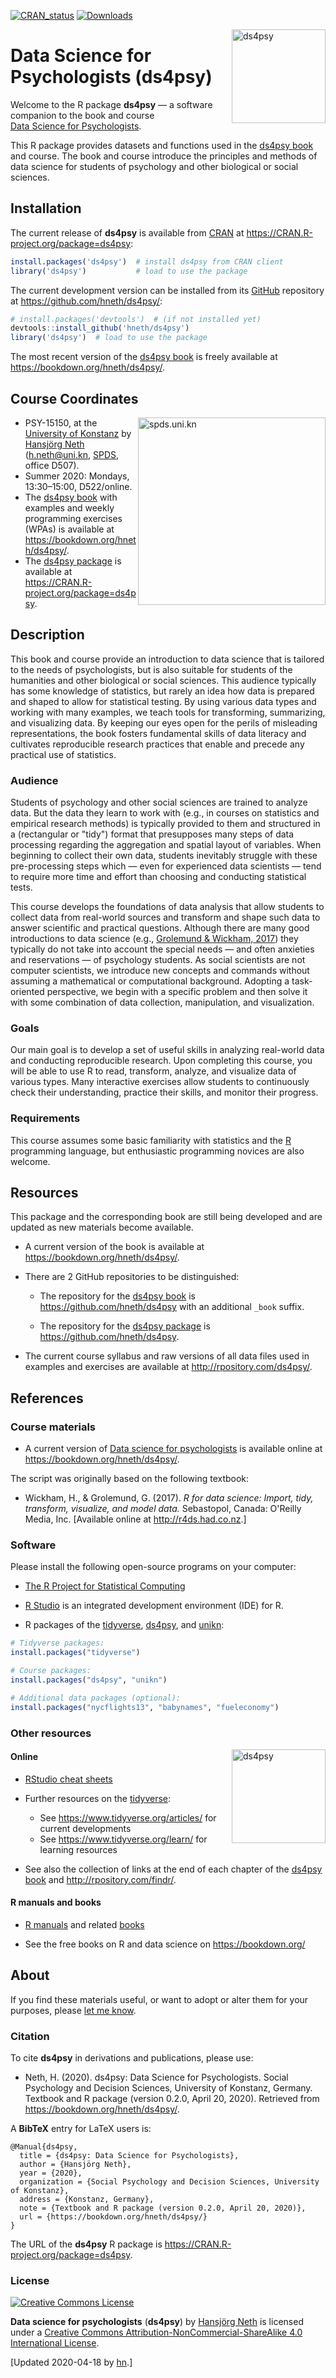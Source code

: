 
<!-- README.md is generated from README.Rmd. Please edit THIS (Rmd) file. -->
<!-- Use status badges: -->
[![CRAN\_status](http://www.r-pkg.org/badges/version/ds4psy)](https://CRAN.R-project.org/package=ds4psy) [![Downloads](http://cranlogs.r-pkg.org/badges/ds4psy?color=brightgreen)](http://www.r-pkg.org/pkg/ds4psy)

<!-- Possible status badges:

[![CRAN_status](http://www.r-pkg.org/badges/version/ds4psy)](https://CRAN.R-project.org/package=ds4psy) 
[![Build_status](https://travis-ci.org/hneth/ds4psy.svg?branch=master)](https://travis-ci.org/hneth/ds4psy) 
[![Downloads](http://cranlogs.r-pkg.org/badges/ds4psy?color=brightgreen)](http://www.r-pkg.org/pkg/ds4psy)
[![Downloads](http://cranlogs.r-pkg.org/badges/grand-total/ds4psy?color=brightgreen)](http://www.r-pkg.org/pkg/ds4psy)
[![Rdoc](http://www.rdocumentation.org/badges/version/ds4psy)](http://www.rdocumentation.org/packages/ds4psy)

-->
<!-- ds4psy logo 1: -->
<a href="https://bookdown.org/hneth/ds4psy/"> <img src = "./inst/images/ds4psy.png" alt = "ds4psy" width = "150px" align = "right" style = "width: 150px; float: right; border:11;"/> </a>

Data Science for Psychologists (ds4psy)
=======================================

Welcome to the R package **ds4psy** — a software companion to the book and course</br> [Data Science for Psychologists](https://bookdown.org/hneth/ds4psy/).

This R package provides datasets and functions used in the [ds4psy book](https://bookdown.org/hneth/ds4psy/) and course.
The book and course introduce the principles and methods of data science for students of psychology and other biological or social sciences.

<!-- Description of ds4psy package:  -->
<!-- All datasets and functions required for the examples and exercises of the book "Data Science for Psychologists" (by Hansjoerg Neth, Konstanz University, 2019), available at <https://bookdown.org/hneth/ds4psy/>. The book and course introduce principles and methods of data science to students of psychology and other biological or social sciences.  -->
<!-- The 'ds4psy' package primarily provides datasets, but also functions for data generation and manipulation (e.g., of text and time data) and graphics that are used in the book and its exercises.  -->
<!-- All functions included in 'ds4psy' are designed to be instructive and entertaining, rather than elegant or efficient. -->
Installation
------------

The current release of **ds4psy** is available from [CRAN](https://CRAN.R-project.org/) at <https://CRAN.R-project.org/package=ds4psy>:

``` r
install.packages('ds4psy')  # install ds4psy from CRAN client
library('ds4psy')           # load to use the package
```

The current development version can be installed from its [GitHub](https://github.com) repository at <https://github.com/hneth/ds4psy/>:

``` r
# install.packages('devtools')  # (if not installed yet)
devtools::install_github('hneth/ds4psy')
library('ds4psy')  # load to use the package
```

The most recent version of the [ds4psy book](https://bookdown.org/hneth/ds4psy/) is freely available at <https://bookdown.org/hneth/ds4psy/>.

Course Coordinates
------------------

<!-- uni.kn logo, but link to SPDS: -->
<!-- ![](./inst/images/uniKn_logo.png) -->
<a href="https://www.spds.uni-konstanz.de/"> <img src = "./inst/images/uniKn_logo.png" alt = "spds.uni.kn" width = "300px" align = "right" style = "width: 300px; float: right; border:20;"/> </a>

-   PSY-15150, at the [University of Konstanz](https://www.uni-konstanz.de/) by [Hansjörg Neth](https://neth.de/) (<h.neth@uni.kn>, [SPDS](https://www.spds.uni-konstanz.de/), office D507).
-   Summer 2020: Mondays, 13:30–15:00, D522/online.
-   The [ds4psy book](https://bookdown.org/hneth/ds4psy/) with examples and weekly programming exercises (WPAs) is available at <https://bookdown.org/hneth/ds4psy/>.
-   The [ds4psy package](https://CRAN.R-project.org/package=ds4psy) is available at <https://CRAN.R-project.org/package=ds4psy>.

Description
-----------

This book and course provide an introduction to data science that is tailored to the needs of psychologists, but is also suitable for students of the humanities and other biological or social sciences. This audience typically has some knowledge of statistics, but rarely an idea how data is prepared and shaped to allow for statistical testing. By using various data types and working with many examples, we teach tools for transforming, summarizing, and visualizing data. By keeping our eyes open for the perils of misleading representations, the book fosters fundamental skills of data literacy and cultivates reproducible research practices that enable and precede any practical use of statistics.

### Audience

Students of psychology and other social sciences are trained to analyze data. But the data they learn to work with (e.g., in courses on statistics and empirical research methods) is typically provided to them and structured in a (rectangular or "tidy") format that presupposes many steps of data processing regarding the aggregation and spatial layout of variables. When beginning to collect their own data, students inevitably struggle with these pre-processing steps which — even for experienced data scientists — tend to require more time and effort than choosing and conducting statistical tests.

This course develops the foundations of data analysis that allow students to collect data from real-world sources and transform and shape such data to answer scientific and practical questions. Although there are many good introductions to data science (e.g., [Grolemund & Wickham, 2017](http://r4ds.had.co.nz/)) they typically do not take into account the special needs — and often anxieties and reservations — of psychology students. As social scientists are not computer scientists, we introduce new concepts and commands without assuming a mathematical or computational background. Adopting a task-oriented perspective, we begin with a specific problem and then solve it with some combination of data collection, manipulation, and visualization.

### Goals

Our main goal is to develop a set of useful skills in analyzing real-world data and conducting reproducible research. Upon completing this course, you will be able to use R to read, transform, analyze, and visualize data of various types. Many interactive exercises allow students to continuously check their understanding, practice their skills, and monitor their progress.

### Requirements

This course assumes some basic familiarity with statistics and the [R](https://www.R-project.org/) programming language, but enthusiastic programming novices are also welcome.

Resources
---------

This package and the corresponding book are still being developed and are updated as new materials become available.

-   A current version of the book is available at <https://bookdown.org/hneth/ds4psy/>.

-   There are 2 GitHub repositories to be distinguished:

    -   The repository for the [ds4psy book](https://bookdown.org/hneth/ds4psy/) is <https://github.com/hneth/ds4psy> with an additional `_book` suffix.

    -   The repository for the [ds4psy package](https://CRAN.R-project.org/package=ds4psy) is <https://github.com/hneth/ds4psy>.

-   The current course syllabus and raw versions of all data files used in examples and exercises are available at <http://rpository.com/ds4psy/>.

References
----------

### Course materials

-   A current version of [Data science for psychologists](https://bookdown.org/hneth/ds4psy/) is available online at
    <https://bookdown.org/hneth/ds4psy/>.

The script was originally based on the following textbook:

-   Wickham, H., & Grolemund, G. (2017). *R for data science: Import, tidy, transform, visualize, and model data.* Sebastopol, Canada: O'Reilly Media, Inc. \[Available online at <http://r4ds.had.co.nz>.\]

### Software

Please install the following open-source programs on your computer:

-   [The R Project for Statistical Computing](https://www.R-project.org/)

-   [R Studio](http://www.rstudio.com/) is an integrated development environment (IDE) for R.

-   R packages of the [tidyverse](https://www.tidyverse.org/), [ds4psy](https://CRAN.R-project.org/package=ds4psy), and [unikn](https://CRAN.R-project.org/package=unikn):

``` r
# Tidyverse packages: 
install.packages("tidyverse")

# Course packages: 
install.packages("ds4psy", "unikn")

# Additional data packages (optional): 
install.packages("nycflights13", "babynames", "fueleconomy")
```

### Other resources

<!-- #### Course essentials and exercises (WPAs) -->
<!-- ds4psy logo: -->
<a href="https://bookdown.org/hneth/ds4psy/"> <img src = "./inst/images/ds4psy.png" alt = "ds4psy" width = "150px" align = "right" style = "width: 150px; float: right; border:11;"/> </a>

<!-- Table with links: -->
<!-- All [ds4psy](http://rpository.com/ds4psy/) essentials (from) previous courses):  -->
<!--
Nr. | Topic       |
---:|:------------| 
0.  | [Syllabus](http://rpository.com/ds4psy/) | 
1.  | [Basic R concepts and commands](http://rpository.com/ds4psy/essentials/basics.html) | 
2.  | [Visualizing data](http://rpository.com/ds4psy/essentials/visualize.html) | 
3.  | [Transforming data](http://rpository.com/ds4psy/essentials/transform.html) |
4.  | [Exploring data (EDA)](http://rpository.com/ds4psy/essentials/explore.html) | 
5.  | [Tibbles](http://rpository.com/ds4psy/essentials/tibbles.html) |
6.  | [Importing data](http://rpository.com/ds4psy/essentials/import.html) |
7.  | [Tidying data](http://rpository.com/ds4psy/essentials/tidy.html) |
8.  | [Joining data](http://rpository.com/ds4psy/essentials/join.html) |
9.  | [Functions](http://rpository.com/ds4psy/essentials/function.html) |
10. | [Iteration](http://rpository.com/ds4psy/essentials/iteration.html) |
+.  | [Datasets](http://rpository.com/ds4psy/essentials/datasets.html) | 
-->
#### Online

-   [RStudio cheat sheets](https://www.rstudio.com/resources/cheatsheets/)

-   Further resources on the [tidyverse](https://www.tidyverse.org/):
    -   See <https://www.tidyverse.org/articles/> for current developments
    -   See <https://www.tidyverse.org/learn/> for learning resources
-   See also the collection of links at the end of each chapter of the [ds4psy book](https://bookdown.org/hneth/ds4psy/) and <http://rpository.com/findr/>.

#### R manuals and books

-   [R manuals](https://cran.r-project.org/manuals.html) and related [books](https://www.r-project.org/doc/bib/R-books.html)

-   See the free books on R and data science on <https://bookdown.org/>

<!-- - Zumel, N., & Mount, J. (2014). _Practical data science with R_. Greenwich, CT: Manning Publications. -->
About
-----

If you find these materials useful, or want to adopt or alter them for your purposes, please [let me know](https://www.spds.uni-konstanz.de/hans-neth).

### Citation

To cite **ds4psy** in derivations and publications, please use:

-   Neth, H. (2020). ds4psy: Data Science for Psychologists.
    Social Psychology and Decision Sciences, University of Konstanz, Germany.
    Textbook and R package (version 0.2.0, April 20, 2020).
    Retrieved from <https://bookdown.org/hneth/ds4psy/>.

A **BibTeX** entry for LaTeX users is:

``` text
@Manual{ds4psy,
  title = {ds4psy: Data Science for Psychologists},
  author = {Hansjörg Neth},
  year = {2020},
  organization = {Social Psychology and Decision Sciences, University of Konstanz},
  address = {Konstanz, Germany},
  note = {Textbook and R package (version 0.2.0, April 20, 2020)},
  url = {https://bookdown.org/hneth/ds4psy/} 
}
```

The URL of the **ds4psy** R package is <https://CRAN.R-project.org/package=ds4psy>.

### License

<!-- <a rel="license" href="http://creativecommons.org/licenses/by-nc-sa/4.0/"><img alt="Creative Commons License" style="border-width:0" src="https://i.creativecommons.org/l/by-nc-sa/4.0/88x31.png" /></a> -->
<a rel="license" href="http://creativecommons.org/licenses/by-nc-sa/4.0/"><img alt="Creative Commons License" style="border-width:0" src = "./images/CC_BY_NC_SA.png" /></a>

<span xmlns:dct="http://purl.org/dc/terms/" property="dct:title">**Data science for psychologists** (**ds4psy**)</span> by <a xmlns:cc="http://creativecommons.org/ns#" href="https://neth.de" property="cc:attributionName" rel="cc:attributionURL">Hansjörg Neth</a> is licensed under a <a rel="license" href="http://creativecommons.org/licenses/by-nc-sa/4.0/">Creative Commons Attribution-NonCommercial-ShareAlike 4.0 International License</a>.

<!-- Update: -->
\[Updated 2020-04-18 by [hn](https://neth.de).\]

<!-- eof. -->
